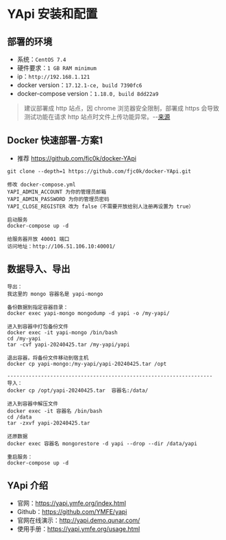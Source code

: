 # YApi 安装和配置


## 部署的环境

- 系统：`CentOS 7.4`
- 硬件要求：`1 GB RAM minimum`
- ip：`http://192.168.1.121`
- docker version：`17.12.1-ce, build 7390fc6`
- docker-compose version：`1.18.0, build 8dd22a9`

> 建议部署成 http 站点，因 chrome 浏览器安全限制，部署成 https 会导致测试功能在请求 http 站点时文件上传功能异常。--[来源](https://yapi.ymfe.org/devops.html)

## Docker 快速部署-方案1

- 推荐 <https://github.com/fjc0k/docker-YApi>

```
git clone --depth=1 https://github.com/fjc0k/docker-YApi.git

修改 docker-compose.yml
YAPI_ADMIN_ACCOUNT 为你的管理员邮箱
YAPI_ADMIN_PASSWORD 为你的管理员密码
YAPI_CLOSE_REGISTER 改为 false（不需要开放给别人注册再设置为 true）

启动服务
docker-compose up -d

给服务器开放 40001 端口
访问地址：http://106.51.106.10:40001/
```

## 数据导入、导出

```
导出：
我这里的 mongo 容器名是 yapi-mongo

备份数据到指定容器目录：
docker exec yapi-mongo mongodump -d yapi -o /my-yapi/

进入到容器中打包备份文件
docker exec -it yapi-mongo /bin/bash
cd /my-yapi
tar -cvf yapi-20240425.tar /my-yapi/yapi

退出容器，将备份文件移动到宿主机
docker cp yapi-mongo:/my-yapi/yapi-20240425.tar /opt

-------------------------------------------------------------------
导入：
docker cp /opt/yapi-20240425.tar  容器名:/data/

进入到容器中解压文件
docker exec -it 容器名 /bin/bash
cd /data
tar -zxvf yapi-20240425.tar

还原数据
docker exec 容器名 mongorestore -d yapi --drop --dir /data/yapi

重启服务：
docker-compose up -d

```


## YApi 介绍

- 官网：<https://yapi.ymfe.org/index.html>
- Github：<https://github.com/YMFE/yapi>
- 官网在线演示：<http://yapi.demo.qunar.com/>
- 使用手册：<https://yapi.ymfe.org/usage.html>
